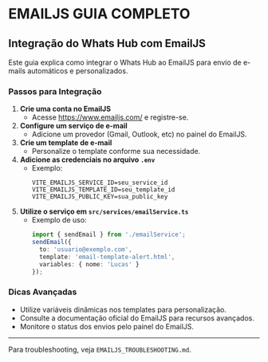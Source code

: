 # EMAILJS GUIA COMPLETO

## Integração do Whats Hub com EmailJS

Este guia explica como integrar o Whats Hub ao EmailJS para envio de e-mails automáticos e personalizados.

### Passos para Integração
1. **Crie uma conta no EmailJS**
   - Acesse https://www.emailjs.com/ e registre-se.
2. **Configure um serviço de e-mail**
   - Adicione um provedor (Gmail, Outlook, etc) no painel do EmailJS.
3. **Crie um template de e-mail**
   - Personalize o template conforme sua necessidade.
4. **Adicione as credenciais no arquivo `.env`**
   - Exemplo:
     ```env
     VITE_EMAILJS_SERVICE_ID=seu_service_id
     VITE_EMAILJS_TEMPLATE_ID=seu_template_id
     VITE_EMAILJS_PUBLIC_KEY=sua_public_key
     ```
5. **Utilize o serviço em `src/services/emailService.ts`**
   - Exemplo de uso:
     ```ts
     import { sendEmail } from './emailService';
     sendEmail({
       to: 'usuario@exemplo.com',
       template: 'email-template-alert.html',
       variables: { nome: 'Lucas' }
     });
     ```

### Dicas Avançadas
- Utilize variáveis dinâmicas nos templates para personalização.
- Consulte a documentação oficial do EmailJS para recursos avançados.
- Monitore o status dos envios pelo painel do EmailJS.

---
Para troubleshooting, veja `EMAILJS_TROUBLESHOOTING.md`.
